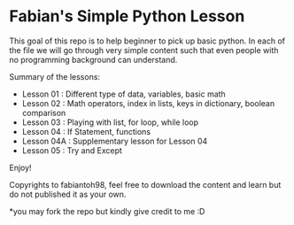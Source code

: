 # Fabian's Simple Python Lesson


This goal of this repo is to help beginner to pick up basic python. In each of the file we will go through very simple content such that even people with no programming background can understand.



Summary of the lessons:
- Lesson 01  : Different type of data, variables, basic math
- Lesson 02  : Math operators, index in lists, keys in dictionary, boolean comparison
- Lesson 03  : Playing with list, for loop, while loop
- Lesson 04  : If Statement, functions
- Lesson 04A : Supplementary lesson for Lesson 04
- Lesson 05  : Try and Except


Enjoy!

Copyrights to fabiantoh98, feel free to download the content and learn but do not published it as your own. 

*you may fork the repo but kindly give credit to me :D